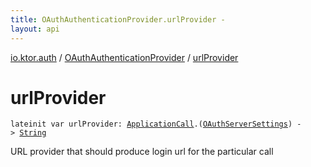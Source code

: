 ```yaml
---
title: OAuthAuthenticationProvider.urlProvider - 
layout: api
---
```


<div class='api-docs-breadcrumbs'><a href="../index.html">io.ktor.auth</a> / <a href="index.html">OAuthAuthenticationProvider</a> / <a href="./url-provider.html">urlProvider</a></div>

# urlProvider

<div class="signature"><code><span class="keyword">lateinit</span> <span class="keyword">var </span><span class="identifier">urlProvider</span><span class="symbol">: </span><a href="../../io.ktor.application/-application-call/index.html"><span class="identifier">ApplicationCall</span></a><span class="symbol">.</span><span class="symbol">(</span><a href="../-o-auth-server-settings/index.html"><span class="identifier">OAuthServerSettings</span></a><span class="symbol">)</span>&nbsp;<span class="symbol">-&gt;</span>&nbsp;<a href="https://kotlinlang.org/api/latest/jvm/stdlib/kotlin/-string/index.html"><span class="identifier">String</span></a></code></div>

URL provider that should produce login url for the particular call

